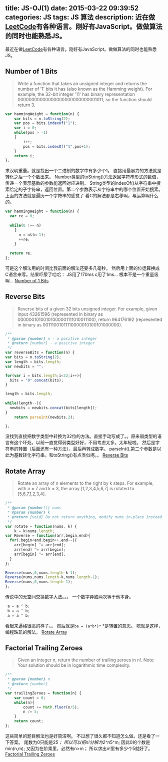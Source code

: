 title: JS-OJ(1)
date: 2015-03-22 09:39:52
categories: JS
tags: JS 算法
description: 近在做[LeetCode][1]有各种语言。刚好有JavaScript。做做算法的同时也能熟悉JS。
---

最近在做[LeetCode][1]有各种语言。刚好有JavaScript。做做算法的同时也能熟悉JS。

## Number of 1 Bits

> Write a function that takes an unsigned integer and returns the number of ’1' bits it has (also known as the Hamming weight).
For example, the 32-bit integer ’11' has binary representation 00000000000000000000000000001011, so the function should return 3.

```javascript
var hammingWeight = function(n) {
    var bits = n.toString(2);
    var pos = bits.indexOf("1");
    var i = 0;
    while(pos > -1)
    {
        i++;
        pos = bits.indexOf("1",pos+1);
    }
    return i; 
};
```
求汉明重量。就是找出一个二进制的数字中有多少个1。
直接用最暴力的方法就是转化之后一个个数出来。
Number类型的toString()方法返回字符串形式的数值，传递一个表示基数的参数能返回对应进制。
String类型的indexOf()从字符串中搜索给定的子字符串，返回位置。第二个参数表示从字符串中的哪个位置开始搜索。上面的方法就是遍历一个字符串的感觉了
看C的解法都是右移啊，与运算啊什么的。
```javascript
var hammingWeight = function(n) {
  var re = 0;
  
  while(0 !== n)
    {
      n = n&(n-1);
      ++re;
    }
  
  return re;
};
```
可是这个解法用的时间比我前面的解法还要多几毫秒。
然后用上面的位运算换成C语言来写。结果吓尿了哈哈：
JS用了170ms
c用了1ms...
根本不是一个重量级啊...
[Number of 1 Bits][2]

<!-- more -->
## Reverse Bits

> Reverse bits of a given 32 bits unsigned integer.
For example, given input 43261596 (represented in binary as 00000010100101000001111010011100), return 964176192 (represented in binary as 00111001011110000010100101000000).

```javascript
/**
 * @param {number} n - a positive integer
 * @return {number} - a positive integer
 */
var reverseBits = function(n) {
var bits = n.toString(2);
var length = bits.length;
var newbits = "";

for(var i = bits.length;i<32;i++){
  bits = "0".concat(bits);
}

length = bits.length;
    
while(length--){
  newbits = newbits.concat(bits[length]);
}
    return parseInt(newbits,2);

};
```
没找到直接把数字类型中转换为32位的方法。直接手动写成了。。原来弱类型的语言有这个坏处。以前一直觉得弱类型好好，不用考虑太多。太年轻啦。
然后是字符串的转置（后面还有一种方法），最后再转成数字。
parseInt(),第二个参数是以此为基数转化字符串。和toString()有点类似呢。。
[Reverse Bits][3]

## Rotate Array

> Rotate an array of n elements to the right by k steps.
For example, with n = 7 and k = 3, the array [1,2,3,4,5,6,7] is rotated to [5,6,7,1,2,3,4]. 

```javascript
/**
 * @param {number[]} nums
 * @param {number} k
 * @return {void} Do not return anything, modify nums in-place instead.
 */
var rotate = function(nums, k) {
    k = k%nums.length;
var Reverse = function(arr,begin,end){
  for(;begin<end;begin++,end--){
    arr[begin] ^= arr[end];
    arr[end] ^= arr[begin];
    arr[begin] ^= arr[end];
  }
};

Reverse(nums,0,nums.length-k-1);
Reverse(nums,nums.length-k,nums.length-1);
Reverse(nums,0,nums.length-1);
};
```
传说中的无空间交换数字大法。。。
一个数字异或两次等于他本身。

```javascript
 a = a ^ b;
 b = a ^ b;
 a = a ^ b;
```
看起来逼格很高的样子。。
然后就是`ba = (a*b*)*` *是转置的意思。
嗯就是这样，编程珠玑的解法。
[Rotate Array][4]

## Factorial Trailing Zeroes

> Given an integer n, return the number of trailing zeroes in n!.
Note: Your solution should be in logarithmic time complexity.

```javascript
/**
 * @param {number} n
 * @return {number}
 */
var trailingZeroes = function(n) {
    var count = 0;
    while(n){
        count += Math.floor(n/5);
        n /= 5;
    }
    return count;
};
```
这些简单的题目解法也是好简洁啊。
不过想了很久都不知道怎么做。还是看了一下答案。
尾数为0只能是2*5；
所以可以把n!分解为2^n*5^m;
因此0的个数是min(n,m);
又因为在阶乘里，必然有n>m；
所以求出n!里有多少个5就好了。
[Factorial Trailing Zeroes][5]



 


  [1]: https://leetcode.com
  [2]: https://leetcode.com/problems/number-of-1-bits/
  [3]: https://leetcode.com/problems/reverse-bits/
  [4]: https://leetcode.com/problems/rotate-array/
  [5]: https://leetcode.com/problems/factorial-trailing-zeroes/